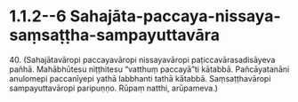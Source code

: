 

# 1.1.2--6 Sahajāta-paccaya-nissaya-saṃsaṭṭha-sampayuttavāra




40\. (Sahajātavāropi paccayavāropi nissayavāropi paṭiccavārasadisāyeva pañhā. Mahābhūtesu niṭṭhitesu “vatthuṃ paccayā”ti kātabbā. Pañcāyatanāni anulomepi paccanīyepi yathā labbhanti tathā kātabbā. Saṃsaṭṭhavāropi sampayuttavāropi paripuṇṇo. Rūpaṃ natthi, arūpameva.)



